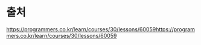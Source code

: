 # 출처

https://programmers.co.kr/learn/courses/30/lessons/60059https://programmers.co.kr/learn/courses/30/lessons/60059